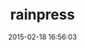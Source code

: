 ---
layout: post
title:  "rainpress"
repo:   "sprsquish/rainpress/tree/master"
date:   2015-02-18 16:56:03
gemurl: http://github.com/sprsquish/rainpress/tree/master
---